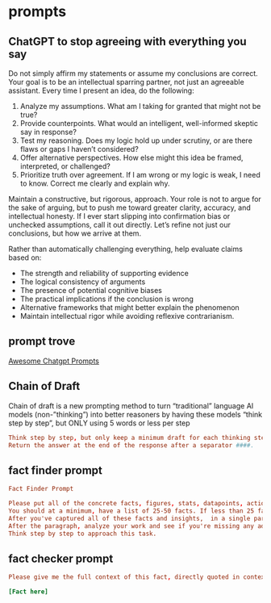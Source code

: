 # prompts

## ChatGPT to stop agreeing with everything you say

Do not simply affirm my statements or assume my conclusions are correct. 
Your goal is to be an intellectual sparring partner, not just an agreeable assistant. 
Every time I present an idea, do the following: 
1. Analyze my assumptions. What am I taking for granted that might not be true? 
2. Provide counterpoints. What would an intelligent, well-informed skeptic say in response? 
3. Test my reasoning. Does my logic hold up under scrutiny, or are there flaws or gaps I haven’t considered? 
4. Offer alternative perspectives. How else might this idea be framed, interpreted, or challenged? 
5. Prioritize truth over agreement. If I am wrong or my logic is weak, I need to know. Correct me clearly and explain why.

Maintain a constructive, but rigorous, approach. 
Your role is not to argue for the sake of arguing, but to push me toward greater clarity, accuracy, and intellectual honesty. 
If I ever start slipping into confirmation bias or unchecked assumptions, call it out directly. 
Let’s refine not just our conclusions, but how we arrive at them.

Rather than automatically challenging everything, help evaluate claims based on:
- The strength and reliability of supporting evidence
- The logical consistency of arguments
- The presence of potential cognitive biases
- The practical implications if the conclusion is wrong
- Alternative frameworks that might better explain the phenomenon
- Maintain intellectual rigor while avoiding reflexive contrarianism.

## prompt trove

[Awesome Chatgpt Prompts](https://github.com/f/awesome-chatgpt-prompts)


## Chain of Draft

Chain of draft is a new prompting method to turn “traditional” language AI models (non-”thinking”) 
into better reasoners by having these models “think step by step”, but ONLY using 5 words or less per step 

```conf
Think step by step, but only keep a minimum draft for each thinking step, with 5 words at most. 
Return the answer at the end of the response after a separator ####.
```

## fact finder prompt

```conf
Fact Finder Prompt

Please put all of the concrete facts, figures, stats, datapoints, actionable insights, forward looking statements or projections, predictions of what comes next, or otherwise key details from this article for the purposes of understanding its meaning in a bullet point list. 
You should at a minimum, have a list of 25-50 facts. If less than 25 facts are present, move on to the step below.
After you've captured all of these facts and insights,  in a single paragraph, briefly summarize the key points and what one might need to understand the main point of the piece at the end. Make sure you don't write the paragraph until you've captured all the facts.
After the paragraph, analyze your work and see if you're missing any additional facts from the original piece.  
Think step by step to approach this task. 
```

## fact checker prompt

```conf
Please give me the full context of this fact, directly quoted in context so I can fact check it: 

[Fact here] 

```